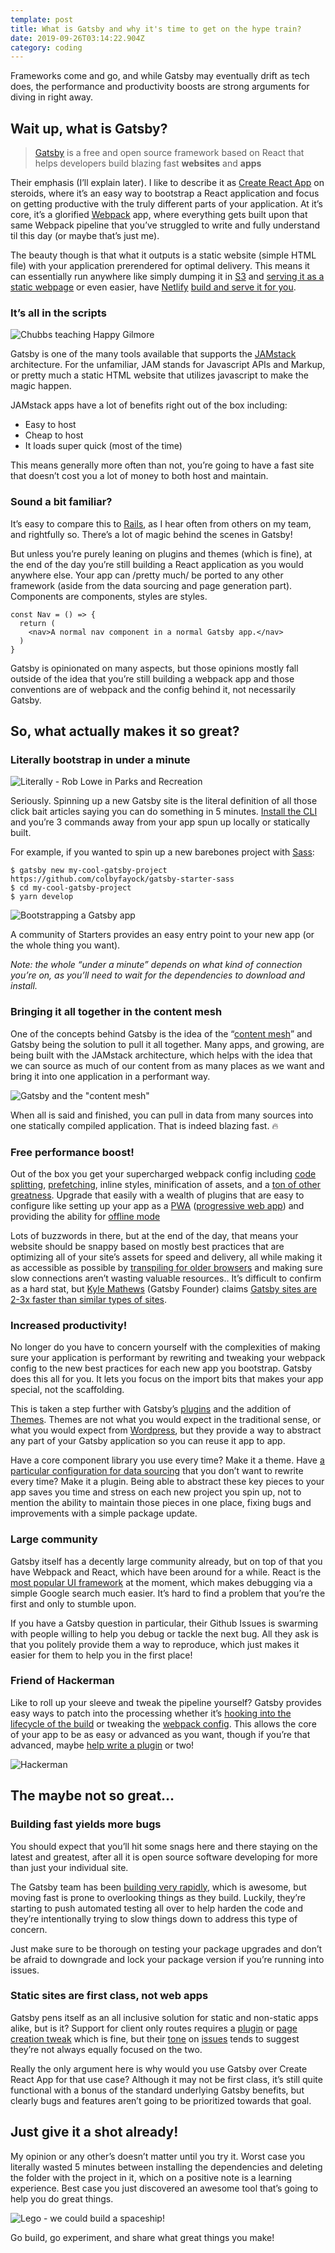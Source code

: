 ```yaml
---
template: post
title: What is Gatsby and why it's time to get on the hype train?
date: 2019-09-26T03:14:22.904Z
category: coding
---
```

Frameworks come and go, and while Gatsby may eventually drift as tech does, the performance and productivity boosts are strong arguments for diving in right away.

## Wait up, what is Gatsby?

> [Gatsby](https://www.gatsbyjs.org) is a free and open source framework based on React that helps developers build blazing fast **websites** and **apps**

Their emphasis (I’ll explain later). I like to describe it as [Create React App](https://facebook.github.io/create-react-app/) on steroids, where it’s an easy way to bootstrap a React application and focus on getting productive with the truly different parts of your application. At it’s core, it’s a glorified [Webpack](https://webpack.js.org/) app, where everything gets built upon that same Webpack pipeline that you’ve struggled to write and fully understand til this day (or maybe that’s just me).

The beauty though is that what it outputs is a static website (simple HTML file) with your application prerendered for optimal delivery. This means it can essentially run anywhere like simply dumping it in [S3](https://aws.amazon.com/s3/) and [serving it as a static webpage](https://docs.aws.amazon.com/AmazonS3/latest/dev/website-hosting-custom-domain-walkthrough.html) or even easier, have [Netlify](https://www.netlify.com/) [build and serve it for you](https://www.netlify.com/blog/2016/02/24/a-step-by-step-guide-gatsby-on-netlify/).

### It’s all in the scripts

![Chubbs teaching Happy Gilmore](/assets/chubbs-happy-gilmore.jpg)

Gatsby is one of the many tools available that supports the [JAMstack](https://jamstack.org/) architecture. For the unfamiliar, JAM stands for Javascript APIs and Markup, or pretty much a static HTML website that utilizes javascript to make the magic happen.

JAMstack apps have a lot of benefits right out of the box including:

* Easy to host
* Cheap to host
* It loads super quick (most of the time)

This means generally more often than not, you’re going to have a fast site that doesn’t cost you a lot of money to both host and maintain.

### Sound a bit familiar?

It’s easy to compare this to [Rails](https://rubyonrails.org), as I hear often from others on my team, and rightfully so. There’s a lot of magic behind the scenes in Gatsby!

But unless you’re purely leaning on plugins and themes (which is fine), at the end of the day you’re still building a React application as you would anywhere else. Your app can /pretty much/ be ported to any other framework (aside from the data sourcing and page generation part). Components are components, styles are styles.

```
const Nav = () => {
  return (
    <nav>A normal nav component in a normal Gatsby app.</nav>
  )
}
```

Gatsby is opinionated on many aspects, but those opinions mostly fall outside of the idea that you’re still building a webpack app and those conventions are of webpack and the config behind it, not necessarily Gatsby.

## So, what actually makes it so great?

### Literally bootstrap in under a minute

![Literally - Rob Lowe in Parks and Recreation](/assets/literally.gif)

Seriously.  Spinning up a new Gatsby site is the literal definition of all those click bait articles saying you can do something in 5 minutes. [Install the CLI](https://www.gatsbyjs.org/tutorial/part-zero/#using-the-gatsby-cli) and you’re 3 commands away from your app spun up locally or statically built.

For example, if you wanted to spin up a new barebones project with [Sass](https://sass-lang.com/):

```
$ gatsby new my-cool-gatsby-project https://github.com/colbyfayock/gatsby-starter-sass
$ cd my-cool-gatsby-project
$ yarn develop
```

![Bootstrapping a Gatsby app](/assets/gatsby-bootstrap-app.gif)

 A community of Starters provides an easy entry point to your new app (or the whole thing you want). 

_Note: the whole “under a minute” depends on what kind of connection you’re on, as you’ll need to wait for the dependencies to download and install._

### Bringing it all together in the content mesh

One of the concepts behind Gatsby is the idea of the “[content mesh](https://www.gatsbyjs.org/blog/2018-10-04-journey-to-the-content-mesh/)” and Gatsby being the solution to pull it all together. Many apps, and growing, are being built with the JAMstack architecture, which helps with the idea that we can source as much of our content from as many places as we want and bring it into one application in a performant way. 

![Gatsby and the "content mesh"](/assets/content-mesh.jpg "https://www.gatsbyjs.org/blog/2018-10-04-journey-to-the-content-mesh/")

When all is said and finished, you can pull in data from many sources into one statically compiled application. That is indeed blazing fast. 🔥

### Free performance boost!

Out of the box you get your supercharged webpack config including [code splitting](https://developers.google.com/web/fundamentals/performance/optimizing-javascript/code-splitting/), [prefetching](https://developers.google.com/web/fundamentals/performance/resource-prioritization), inline styles, minification of assets, and a [ton of other greatness](https://www.gatsbyjs.org/docs/gatsby-internals/). Upgrade that easily with a wealth of plugins that are easy to configure like setting up your app as a [PWA](https://www.gatsbyjs.org/docs/progressive-web-app/) ([progressive web app](https://developers.google.com/web/progressive-web-apps/)) and providing the ability for [offline mode](https://www.gatsbyjs.org/packages/gatsby-plugin-offline/>) 

Lots of buzzwords in there, but at the end of the day, that means your website should be snappy based on mostly best practices that are optimizing all of your site’s assets for speed and delivery, all while making it as accessible as possible by [transpiling for older browsers](https://www.gatsbyjs.org/docs/babel/) and making sure slow connections aren’t wasting valuable resources.. It’s difficult to confirm as a hard stat, but [Kyle Mathews](https://twitter.com/kylemathews) (Gatsby Founder) claims [Gatsby sites are 2-3x faster than similar types of sites](https://www.gatsbyjs.org/blog/2017-09-13-why-is-gatsby-so-fast/). 

### Increased productivity!

No longer do you have to concern yourself with the complexities of making sure your application is performant by rewriting and tweaking your webpack config to the new best practices for each new app you bootstrap. Gatsby does this all for you. It lets you focus on the import bits that makes your app special, not the scaffolding. 

This is taken a step further with Gatsby’s [plugins](https://www.gatsbyjs.org/plugins/) and the addition of [Themes](https://www.gatsbyjs.org/docs/themes/). Themes are not what you would expect in the traditional sense, or what you would expect from [Wordpress](https://wordpress.org/), but they provide a way to abstract any part of your Gatsby application so you can reuse it app to app.

Have a core component library you use every time? Make it a theme. Have [a particular configuration for data sourcing](https://www.gatsbyjs.org/packages/gatsby-source-wordpress/) that you don’t want to rewrite every time? Make it a plugin. Being able to abstract these key pieces to your app saves you time and stress on each new project you spin up, not to mention the ability to maintain those pieces in one place, fixing bugs and improvements with a simple package update.

### Large community

Gatsby itself has a decently large community already, but on top of that you have Webpack and React, which have been around for a while. React is the [most popular UI framework](https://2018.stateofjs.com/front-end-frameworks/overview/) at the moment, which makes debugging via a simple Google search much easier. It’s hard to find a problem that you’re the first and only to stumble upon.

If you have a Gatsby question in particular, their Github Issues is swarming with people willing to help you debug or tackle the next bug. All they ask is that you politely provide them a way to reproduce, which just makes it easier for them to help you in the first place!

### Friend of Hackerman

Like to roll up your sleeve and tweak the pipeline yourself? Gatsby provides easy ways to patch into the processing whether it’s [hooking into the lifecycle of the build](https://www.gatsbyjs.org/docs/node-apis/) or tweaking the [webpack config](https://www.gatsbyjs.org/docs/add-custom-webpack-config/). This allows the core of your app to be as easy or advanced as you want, though if you’re that advanced, maybe [help write a plugin](https://www.gatsbyjs.org/docs/creating-plugins/) or two!


![Hackerman](/assets/hackerman.gif)

## The maybe not so great…

### Building fast yields more bugs

You should expect that you’ll hit some snags here and there staying on the latest and greatest, after all it is open source software developing for more than just your individual site.

The Gatsby team has been [building very rapidly](https://github.com/gatsbyjs/gatsby/pulse/monthly), which is awesome, but moving fast is prone to overlooking things as they build. Luckily, they’re starting to push automated testing all over to help harden the code and they’re intentionally trying to slow things down to address this type of concern.

Just make sure to be thorough on testing your package upgrades and don’t be afraid to downgrade and lock your package version if you’re running into issues.

### Static sites are first class, not web apps

Gatsby pens itself as an all inclusive solution for static and non-static apps alike, but is it? Support for client only routes requires a [plugin](https://www.gatsbyjs.org/packages/gatsby-plugin-create-client-paths/) or [page creation tweak](https://www.gatsbyjs.org/docs/client-only-routes-and-user-authentication/) which is fine, but their [tone](https://github.com/gatsbyjs/gatsby/issues/15398) on [issues](https://github.com/gatsbyjs/gatsby/issues/16097) tends to suggest they’re not always equally focused on the two.

Really the only argument here is why would you use Gatsby over Create React App for that use case? Although it may not be first class, it’s still quite functional with a bonus of the standard underlying Gatsby benefits, but clearly bugs and features aren’t going to be prioritized towards that goal.

## Just give it a shot already!

My opinion or any other’s doesn’t matter until you try it. Worst case you literally wasted 5 minutes between installing the dependencies and deleting the folder with the project in it, which on a positive note is a learning experience. Best case you just discovered an awesome tool that’s going to help you do great things.

![Lego - we could build a spaceship!](/assets/lego-build.gif)

Go build, go experiment, and share what great things you make!
